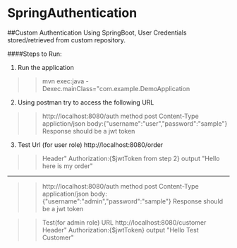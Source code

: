 # SpringAuthentication
##Custom Authentication Using SpringBoot, User Credentials stored/retrieved from custom repository.


####Steps to Run:
1. Run the application
>>mvn exec:java -Dexec.mainClass="com.example.DemoApplication

2. Using postman  try to access the following URL
>>http://localhost:8080/auth
>>method post
>>Content-Type appliction/json
>>body:{"username":"user","password":"sample"}
>>Response should be a jwt token

3. Test Url (for user role)  http://localhost:8080/order
>>Header"
>>Authorization:{$jwtToken from step 2}
>>output "Hello here is my order"

------------------------------------

>>http://localhost:8080/auth
>>method post
>>Content-Type application/json
>>body:{"username":"admin","password":"sample"}
>>Response should be a jwt token

>> Test(for admin role) URL http://localhost:8080/customer 
>>Header"
>>Authorization:{$jwtToken}
>>output "Hello Test Customer"

